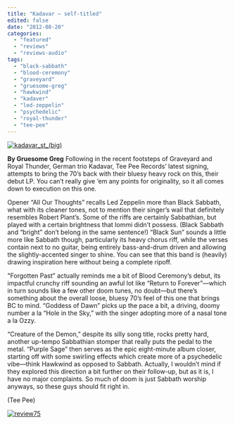 ```yaml
---
title: "Kadavar – self-titled"
edited: false
date: "2012-08-20"
categories:
  - "featured"
  - "reviews"
  - "reviews-audio"
tags:
  - "black-sabbath"
  - "blood-ceremony"
  - "graveyard"
  - "gruesome-greg"
  - "hawkwind"
  - "kadaver"
  - "led-zeppelin"
  - "psychedelic"
  - "royal-thunder"
  - "tee-pee"
---
```


[![](http://www.hellbound.ca/wp-content/uploads/2012/08/kadavar_st_big.jpeg "kadavar_st_(big)")](http://www.hellbound.ca/2012/08/kadavar-self-titled/kadavar_st_big/)

**By Gruesome Greg** Following in the recent footsteps of Graveyard and Royal Thunder, German trio Kadavar, Tee Pee Records’ latest signing, attempts to bring the 70’s back with their bluesy heavy rock on this, their debut LP. You can’t really give ‘em any points for originality, so it all comes down to execution on this one.

Opener “All Our Thoughts” recalls Led Zeppelin more than Black Sabbath, what with its cleaner tones, not to mention their singer’s wail that definitely resembles Robert Plant’s. Some of the riffs are certainly Sabbathian, but played with a certain brightness that Iommi didn’t possess. (Black Sabbath and “bright” don’t belong in the same sentence!) “Black Sun” sounds a little more like Sabbath though, particularly its heavy chorus riff, while the verses contain next to no guitar, being entirely bass-and-drum driven and allowing the slightly-accented singer to shine. You can see that this band is (heavily) drawing inspiration here without being a complete ripoff.

"Forgotten Past” actually reminds me a bit of Blood Ceremony’s debut, its impactful crunchy riff sounding an awful lot like “Return to Forever”—which in turn sounds like a few other doom tunes, no doubt—but there’s something about the overall loose, bluesy 70’s feel of this one that brings BC to mind. “Goddess of Dawn” picks up the pace a bit, a driving, doomy number a la “Hole in the Sky,” with the singer adopting more of a nasal tone a la Ozzy.

“Creature of the Demon,” despite its silly song title, rocks pretty hard, another up-tempo Sabbathian stomper that really puts the pedal to the metal. “Purple Sage” then serves as the epic eight-minute album closer, starting off with some swirling effects which create more of a psychedelic vibe—think Hawkwind as opposed to Sabbath. Actually, I wouldn’t mind if they explored this direction a bit further on their follow-up, but as it is, I have no major complaints. So much of doom is just Sabbath worship anyways, so these guys should fit right in.

(Tee Pee)

[![](http://www.hellbound.ca/wp-content/uploads/2009/09/review75.png "review75")](http://www.hellbound.ca/2009/09/the-bakerton-group-el-rojo/review75-5/)
